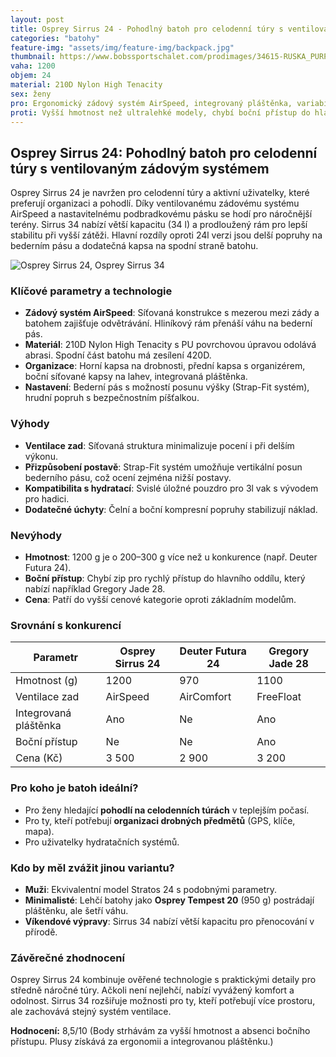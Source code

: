 ```yaml
---
layout: post
title: Osprey Sirrus 24 - Pohodlný batoh pro celodenní túry s ventilovaným zádovým systémem
categories: "batohy"
feature-img: "assets/img/feature-img/backpack.jpg"
thumbnail: https://www.bobssportschalet.com/prodimages/34615-RUSKA_PURPLE-l.jpg
vaha: 1200
objem: 24
material: 210D Nylon High Tenacity
sex: ženy
pro: Ergonomický zádový systém AirSpeed, integrovaný pláštěnka, variabilní úložný prostor, odvětrávání zad.
proti: Vyšší hmotnost než ultralehké modely, chybí boční přístup do hlavního oddílu.
---
```


## Osprey Sirrus 24: Pohodlný batoh pro celodenní túry s ventilovaným zádovým systémem

Osprey Sirrus 24 je navržen pro celodenní túry a aktivní uživatelky, které preferují organizaci a pohodlí. Díky ventilovanému zádovému systému AirSpeed a nastavitelnému podbradkovému pásku se hodí pro náročnější terény. Sirrus 34 nabízí větší kapacitu (34 l) a prodloužený rám pro lepší stabilitu při vyšší zátěži. Hlavní rozdíly oproti 24l verzi jsou delší popruhy na bederním pásu a dodatečná kapsa na spodní straně batohu.

![Osprey Sirrus 24, Osprey Sirrus 34](https://res.cloudinary.com/dvwv5cne3/image/fetch/w_auto,h_450,c_fill,g_auto,f_auto,q_auto/https://www.bobssportschalet.com/prodimages/34615-RUSKA_PURPLE-l.jpg)

### Klíčové parametry a technologie
- **Zádový systém AirSpeed**: Síťovaná konstrukce s mezerou mezi zády a batohem zajišťuje odvětrávání. Hliníkový rám přenáší váhu na bederní pás.
- **Materiál**: 210D Nylon High Tenacity s PU povrchovou úpravou odolává abrasi. Spodní část batohu má zesílení 420D.
- **Organizace**: Horní kapsa na drobnosti, přední kapsa s organizérem, boční síťované kapsy na lahev, integrovaná pláštěnka.
- **Nastavení**: Bederní pás s možností posunu výšky (Strap\-Fit systém), hrudní popruh s bezpečnostním píšťalkou.

### Výhody
- **Ventilace zad**: Síťovaná struktura minimalizuje pocení i při delším výkonu.
- **Přizpůsobení postavě**: Strap\-Fit systém umožňuje vertikální posun bederního pásu, což ocení zejména nižší postavy.
- **Kompatibilita s hydratací**: Svislé úložné pouzdro pro 3l vak s vývodem pro hadici.
- **Dodatečné úchyty**: Čelní a boční kompresní popruhy stabilizují náklad.

### Nevýhody
- **Hmotnost**: 1200 g je o 200–300 g více než u konkurence (např. Deuter Futura 24).
- **Boční přístup**: Chybí zip pro rychlý přístup do hlavního oddílu, který nabízí například Gregory Jade 28.
- **Cena**: Patří do vyšší cenové kategorie oproti základním modelům.

### Srovnání s konkurencí

| Parametr          | Osprey Sirrus 24 | Deuter Futura 24 | Gregory Jade 28  |
|-------------------|------------------|------------------|------------------|
| Hmotnost (g)      | 1200             | 970              | 1100             |
| Ventilace zad     | AirSpeed         | AirComfort       | FreeFloat        |
| Integrovaná pláštěnka | Ano          | Ne               | Ano              |
| Boční přístup     | Ne               | Ne               | Ano              |
| Cena (Kč)         | 3 500            | 2 900            | 3 200            |

### Pro koho je batoh ideální?
- Pro ženy hledající **pohodlí na celodenních túrách** v teplejším počasí.
- Pro ty, kteří potřebují **organizaci drobných předmětů** (GPS, klíče, mapa).
- Pro uživatelky hydratačních systémů.

### Kdo by měl zvážit jinou variantu?
- **Muži**: Ekvivalentní model Stratos 24 s podobnými parametry.
- **Minimalisté**: Lehčí batohy jako **Osprey Tempest 20** (950 g) postrádají pláštěnku, ale šetří váhu.
- **Víkendové výpravy**: Sirrus 34 nabízí větší kapacitu pro přenocování v přírodě.

### Závěrečné zhodnocení
Osprey Sirrus 24 kombinuje ověřené technologie s praktickými detaily pro středně náročné túry. Ačkoli není nejlehčí, nabízí vyvážený komfort a odolnost. Sirrus 34 rozšiřuje možnosti pro ty, kteří potřebují více prostoru, ale zachovává stejný systém ventilace.

**Hodnocení:** 8,5/10 (Body strhávám za vyšší hmotnost a absenci bočního přístupu. Plusy získává za ergonomii a integrovanou pláštěnku.)
